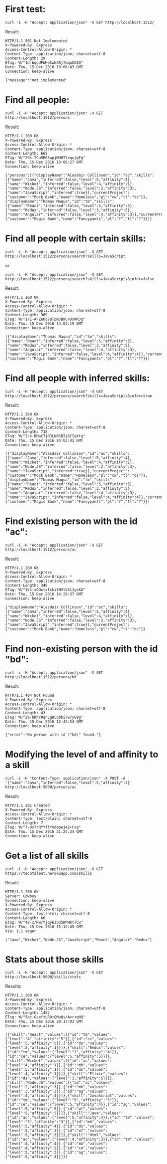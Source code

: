 First test:
===========

    curl -i -H "Accept: application/json" -X GET http://localhost:1512/
Result:

    HTTP/1.1 501 Not Implemented
    X-Powered-By: Express
    Access-Control-Allow-Origin: *
    Content-Type: application/json; charset=utf-8
    Content-Length: 29
    ETag: W/"1d-bqoUPWHeCwN3Rj7dquOUSQ"
    Date: Thu, 15 Dec 2016 13:06:43 GMT
    Connection: keep-alive

    {"message":"not implemented"

Find all people:
================

    curl -i -H "Accept: application/json" -X GET http://localhost:1512/persons
Result:

    HTTP/1.1 200 OK
    X-Powered-By: Express
    Access-Control-Allow-Origin: *
    Content-Type: application/json; charset=utf-8
    Content-Length: 668
    ETag: W/"29c-TCu5R6SwpjMUHTlvqujqFg"
    Date: Thu, 15 Dec 2016 13:06:27 GMT
    Connection: keep-alive

    {"persons":[{"displayName":"Alasdair Collinson","id":"ac","skills":[{"name":"Java","inferred":false,"level":5,"affinity":4},{"name":"Wicket","inferred":false,"level":4,"affinity":1},{"name":"Node.JS","inferred":false,"level":2,"affinity":3},{"name":"JavaScript","inferred":true}],"currentProject":{"customer":"Mock Bank","name":"Homeless","pl":"cw","tl":"ds"}},{"displayName":"Thomas Maqua","id":"tm","skills":[{"name":"React","inferred":false,"level":5,"affinity":5},{"name":"Redux","inferred":false,"level":3,"affinity":5},{"name":"Angular","inferred":false,"level":4,"affinity":3}],"currentProject":{"customer":"Magic Bank","name":"Fancypants","pl":"?","tl":"?"}}]}

Find all people with certain skills:
====================================

    curl -i -H "Accept: application/json" -X GET http://localhost:1512/persons/search?skills=JavaScript
or

    curl -i -H "Accept: application/json" -X GET http://localhost:1512/persons/search?skills=JavaScript\&infer=false
Result:

    HTTP/1.1 200 OK
    X-Powered-By: Express
    Access-Control-Allow-Origin: *
    Content-Type: application/json; charset=utf-8
    Content-Length: 369
    ETag: W/"171-AFZeOo7QTpmJBmC+DxMRJg"
    Date: Thu, 15 Dec 2016 14:03:19 GMT
    Connection: keep-alive
    
    [{"displayName":"Thomas Maqua","id":"tm","skills":[{"name":"React","inferred":false,"level":5,"affinity":5},{"name":"Redux","inferred":false,"level":3,"affinity":5},{"name":"Angular","inferred":false,"level":4,"affinity":3},{"name":"JavaScript","inferred":false,"level":4,"affinity":4}],"currentProject":{"customer":"Magic Bank","name":"Fancypants","pl":"?","tl":"?"}}]


Find all people with inferred skills:
=====================================

    curl -i -H "Accept: application/json" -X GET http://localhost:1512/persons/search?skills=JavaScript\&infer=true
Result:

    HTTP/1.1 200 OK
    X-Powered-By: Express
    Access-Control-Allow-Origin: *
    Content-Type: application/json; charset=utf-8
    Content-Length: 718
    ETag: W/"2ce-BMaC7jdJLN0CBIjSCIqXtg"
    Date: Thu, 15 Dec 2016 14:03:41 GMT
    Connection: keep-alive
    
    [{"displayName":"Alasdair Collinson","id":"ac","skills":[{"name":"Java","inferred":false,"level":5,"affinity":4},{"name":"Wicket","inferred":false,"level":4,"affinity":1},{"name":"Node.JS","inferred":false,"level":2,"affinity":3},{"name":"JavaScript","inferred":true}],"currentProject":{"customer":"Mock Bank","name":"Homeless","pl":"cw","tl":"ds"}},{"displayName":"Thomas Maqua","id":"tm","skills":[{"name":"React","inferred":false,"level":5,"affinity":5},{"name":"Redux","inferred":false,"level":3,"affinity":5},{"name":"Angular","inferred":false,"level":4,"affinity":3},{"name":"JavaScript","inferred":false,"level":4,"affinity":4}],"currentProject":{"customer":"Magic Bank","name":"Fancypants","pl":"?","tl":"?"}}]

Find existing person with the id "ac":
======================================

    curl -i -H "Accept: application/json" -X GET http://localhost:1512/persons/ac
Result:

    HTTP/1.1 200 OK
    X-Powered-By: Express
    Access-Control-Allow-Origin: *
    Content-Type: application/json; charset=utf-8
    Content-Length: 348
    ETag: W/"15c-xOOxtxfckitNVlV41JycKA"
    Date: Thu, 15 Dec 2016 14:29:37 GMT
    Connection: keep-alive

    {"displayName":"Alasdair Collinson","id":"ac","skills":[{"name":"Java","inferred":false,"level":5,"affinity":4},{"name":"Wicket","inferred":false,"level":4,"affinity":1},{"name":"Node.JS","inferred":false,"level":2,"affinity":3},{"name":"JavaScript","inferred":true}],"currentProject":{"customer":"Mock Bank","name":"Homeless","pl":"cw","tl":"ds"}}

Find non-existing person with the id "bd":
==========================================

    curl -i -H "Accept: application/json" -X GET http://localhost:1512/persons/bd
Result:

    HTTP/1.1 404 Not Found
    X-Powered-By: Express
    Access-Control-Allow-Origin: *
    Content-Type: application/json; charset=utf-8
    Content-Length: 43
    ETag: W/"2b-bKhY0qnLgHCSbbi7w7y69g"
    Date: Thu, 15 Dec 2016 12:44:54 GMT
    Connection: keep-alive

    {"error":"No person with id \"bd\" found."}

Modifying the level of and affinity to a skill
==============================================

    curl -i -H "Content-Type: application/json" -X POST -d '{"name":"Java","inferred":false,"level":5,"affinity":3}' http://localhost:5000/persons/ac
Result:

    HTTP/1.1 201 Created
    X-Powered-By: Express
    Access-Control-Allow-Origin: *
    Content-Type: text/plain; charset=utf-8
    Content-Length: 7
    ETag: W/"7-Ds7rRYYflYXdepej42+Fxg"
    Date: Thu, 15 Dec 2016 21:24:34 GMT
    Connection: keep-alive

Get a list of all skills
========================
    curl -i -H "Accept: application/json" -X GET https://techtalent.herokuapp.com/skills
Result:

    HTTP/1.1 200 OK
    Server: Cowboy
    Connection: keep-alive
    X-Powered-By: Express
    Access-Control-Allow-Origin: *
    Content-Type: text/html; charset=utf-8
    Content-Length: 66
    Etag: W/"42-z/Rw/Yjqy6Jb35WPHKt7Cw"
    Date: Thu, 15 Dec 2016 15:12:45 GMT
    Via: 1.1 vegur

    ["Java","Wicket","Node.JS","JavaScript","React","Angular","Redux"]

Stats about those skills
========================
    curl -i -H "Accept: application/json" -X GET http://localhost:5000/skills/stats
Results:

    HTTP/1.1 200 OK
    X-Powered-By: Express
    Access-Control-Allow-Origin: *
    Content-Type: application/json; charset=utf-8
    Content-Length: 1452
    ETag: W/"5ac-GaefzLRO+QMuQs/Avr+qHQ"
    Date: Thu, 15 Dec 2016 20:17:03 GMT
    Connection: keep-alive

    [{"skill":"React","values":[{"id":"tm","values":{"level":"4","affinity":"5"}},{"id":"ce","values":{"level":5,"affinity":5}},{"id":"ds","values":{"level":2,"affinity":1}}]},{"skill":"Redux","values":[{"id":"tm","values":{"level":"2","affinity":"4"}},{"id":"ce","values":{"level":5,"affinity":5}}]},{"skill":"Wicket","values":[{"id":"ac","values":{"level":4,"affinity":1}},{"id":"mb","values":{"level":5,"affinity":1}},{"id":"ds","values":{"level":4,"affinity":1}}]},{"skill":"Elixir","values":[{"id":"ds","values":{"level":3,"affinity":5}}]},{"skill":"Node.JS","values":[{"id":"ac","values":{"level":2,"affinity":3}},{"id":"mb","values":{"level":3,"affinity":3}},{"id":"ag","values":{"level":4,"affinity":4}}]},{"skill":"JavaScript","values":[{"id":"tm","values":{"level":"5","affinity":"5"}},{"id":"ce","values":{"level":5,"affinity":4}},{"id":"ag","values":{"level":5,"affinity":5}},{"id":"wf","values":{"level":5,"affinity":5}}]},{"skill":"Java","values":[{"id":"ac","values":{"level":5,"affinity":4}},{"id":"tm","values":{"level":"3","affinity":"3"}},{"id":"mb","values":{"level":5,"affinity":4}},{"id":"ds","values":{"level":5,"affinity":3}},{"id":"wf","values":{"level":5,"affinity":3}}]},{"skill":"Html","values":[{"id":"ac","values":{"level":4,"affinity":3}},{"id":"tm","values":{"level":4,"affinity":4}},{"id":"mb","values":{"level":4,"affinity":2}},{"id":"ce","values":{"level":5,"affinity":3}},{"id":"ag","values":{"level":5,"affinity":4}}]}]